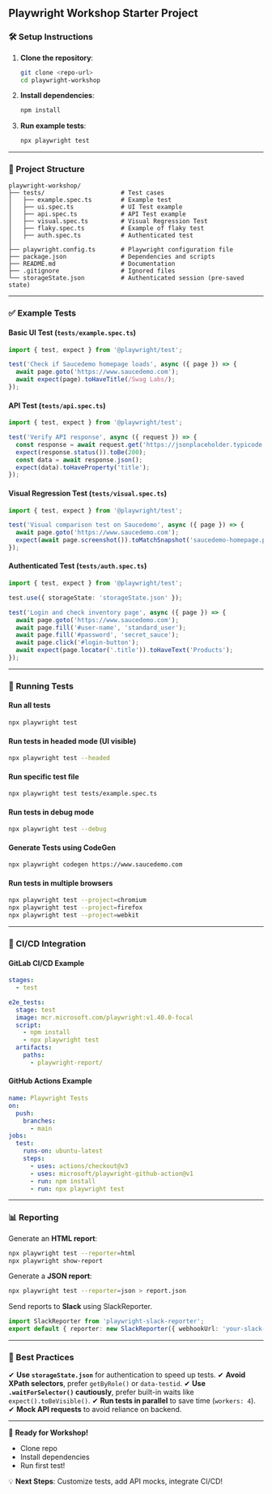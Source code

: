 ## Playwright Workshop Starter Project

### 🛠 Setup Instructions

1. **Clone the repository**:
   ```sh
   git clone <repo-url>
   cd playwright-workshop
   ```
2. **Install dependencies**:
   ```sh
   npm install
   ```
3. **Run example tests**:
   ```sh
   npx playwright test
   ```

---

### 📂 Project Structure
```
playwright-workshop/
├── tests/                     # Test cases
│   ├── example.spec.ts        # Example test
│   ├── ui.spec.ts             # UI Test example
│   ├── api.spec.ts            # API Test example
│   ├── visual.spec.ts         # Visual Regression Test
│   ├── flaky.spec.ts          # Example of flaky test
│   ├── auth.spec.ts           # Authenticated test
│
├── playwright.config.ts       # Playwright configuration file
├── package.json               # Dependencies and scripts
├── README.md                  # Documentation
├── .gitignore                 # Ignored files
└── storageState.json          # Authenticated session (pre-saved state)
```

---

### ✅ Example Tests

#### **Basic UI Test** (`tests/example.spec.ts`)
```ts
import { test, expect } from '@playwright/test';

test('Check if Saucedemo homepage loads', async ({ page }) => {
  await page.goto('https://www.saucedemo.com');
  await expect(page).toHaveTitle(/Swag Labs/);
});
```

#### **API Test** (`tests/api.spec.ts`)
```ts
import { test, expect } from '@playwright/test';

test('Verify API response', async ({ request }) => {
  const response = await request.get('https://jsonplaceholder.typicode.com/posts/1');
  expect(response.status()).toBe(200);
  const data = await response.json();
  expect(data).toHaveProperty('title');
});
```

#### **Visual Regression Test** (`tests/visual.spec.ts`)
```ts
import { test, expect } from '@playwright/test';

test('Visual comparison test on Saucedemo', async ({ page }) => {
  await page.goto('https://www.saucedemo.com');
  expect(await page.screenshot()).toMatchSnapshot('saucedemo-homepage.png');
});
```

#### **Authenticated Test** (`tests/auth.spec.ts`)
```ts
import { test, expect } from '@playwright/test';

test.use({ storageState: 'storageState.json' });

test('Login and check inventory page', async ({ page }) => {
  await page.goto('https://www.saucedemo.com');
  await page.fill('#user-name', 'standard_user');
  await page.fill('#password', 'secret_sauce');
  await page.click('#login-button');
  await expect(page.locator('.title')).toHaveText('Products');
});
```

---

### 🚀 Running Tests

#### Run all tests
```sh
npx playwright test
```

#### Run tests in headed mode (UI visible)
```sh
npx playwright test --headed
```

#### Run specific test file
```sh
npx playwright test tests/example.spec.ts
```

#### Run tests in debug mode
```sh
npx playwright test --debug
```

#### Generate Tests using CodeGen
```sh
npx playwright codegen https://www.saucedemo.com
```

#### Run tests in multiple browsers
```sh
npx playwright test --project=chromium
npx playwright test --project=firefox
npx playwright test --project=webkit
```

---

### 🔄 CI/CD Integration

#### GitLab CI/CD Example
```yaml
stages:
  - test

e2e_tests:
  stage: test
  image: mcr.microsoft.com/playwright:v1.40.0-focal
  script:
    - npm install
    - npx playwright test
  artifacts:
    paths:
      - playwright-report/
```

#### GitHub Actions Example
```yaml
name: Playwright Tests
on:
  push:
    branches:
      - main
jobs:
  test:
    runs-on: ubuntu-latest
    steps:
      - uses: actions/checkout@v3
      - uses: microsoft/playwright-github-action@v1
      - run: npm install
      - run: npx playwright test
```

---

### 📊 Reporting

Generate an **HTML report**:
```sh
npx playwright test --reporter=html
npx playwright show-report
```

Generate a **JSON report**:
```sh
npx playwright test --reporter=json > report.json
```

Send reports to **Slack** using SlackReporter.
```ts
import SlackReporter from 'playwright-slack-reporter';
export default { reporter: new SlackReporter({ webhookUrl: 'your-slack-webhook-url' }) };
```

---

### 🚀 Best Practices

✔ **Use `storageState.json`** for authentication to speed up tests.
✔ **Avoid XPath selectors**, prefer `getByRole()` or `data-testid`.
✔ **Use `.waitForSelector()` cautiously**, prefer built-in waits like `expect().toBeVisible()`.
✔ **Run tests in parallel** to save time (`workers: 4`).
✔ **Mock API requests** to avoid reliance on backend.

---

🔹 **Ready for Workshop!**
- Clone repo
- Install dependencies
- Run first test!

💡 **Next Steps**: Customize tests, add API mocks, integrate CI/CD!

